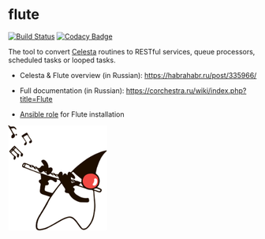 # flute

[![Build Status](https://ci.corchestra.ru/buildStatus/icon?job=flute/dev)](https://ci.corchestra.ru/job/flute/job/dev/)
[![Codacy Badge](https://api.codacy.com/project/badge/Grade/36974ebb68f14b3aa8a100f919d78afc)](https://www.codacy.com/app/inponomarev/flute?utm_source=github.com&amp;utm_medium=referral&amp;utm_content=CourseOrchestra/flute&amp;utm_campaign=Badge_Grade)

The tool to convert [Celesta](https://github.com/CourseOrchestra/celesta) routines to RESTful services, queue processors, scheduled tasks or looped tasks.

* Celesta & Flute overview (in Russian): https://habrahabr.ru/post/335966/

* Full documentation (in Russian): https://corchestra.ru/wiki/index.php?title=Flute

* [Ansible role](https://galaxy.ansible.com/CourseOrchestra/flute/) for Flute installation

<img src="flute_duke.png" width="200px">
